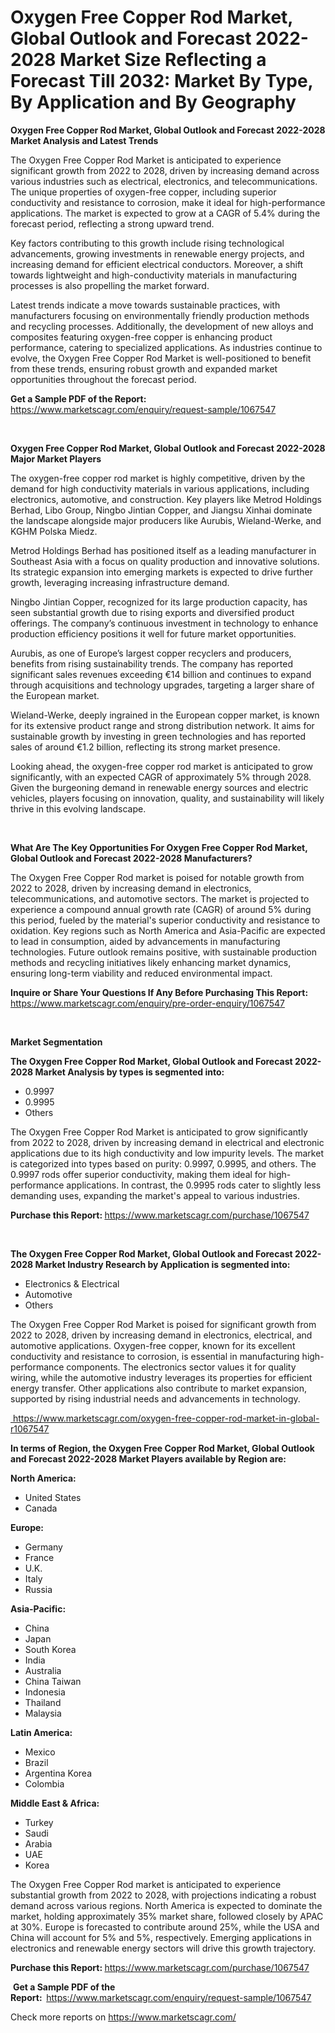 <p><h1>Oxygen Free Copper Rod Market, Global Outlook and Forecast 2022-2028 Market Size Reflecting a Forecast Till 2032: Market By Type, By Application and By Geography</h1></p><p><strong>Oxygen Free Copper Rod Market, Global Outlook and Forecast 2022-2028 Market Analysis and Latest Trends</strong></p>
<p><p>The Oxygen Free Copper Rod Market is anticipated to experience significant growth from 2022 to 2028, driven by increasing demand across various industries such as electrical, electronics, and telecommunications. The unique properties of oxygen-free copper, including superior conductivity and resistance to corrosion, make it ideal for high-performance applications. The market is expected to grow at a CAGR of 5.4% during the forecast period, reflecting a strong upward trend.</p><p>Key factors contributing to this growth include rising technological advancements, growing investments in renewable energy projects, and increasing demand for efficient electrical conductors. Moreover, a shift towards lightweight and high-conductivity materials in manufacturing processes is also propelling the market forward. </p><p>Latest trends indicate a move towards sustainable practices, with manufacturers focusing on environmentally friendly production methods and recycling processes. Additionally, the development of new alloys and composites featuring oxygen-free copper is enhancing product performance, catering to specialized applications. As industries continue to evolve, the Oxygen Free Copper Rod Market is well-positioned to benefit from these trends, ensuring robust growth and expanded market opportunities throughout the forecast period.</p></p>
<p><strong>Get a Sample PDF of the Report:&nbsp;</strong> <a href="https://www.marketscagr.com/enquiry/request-sample/1067547?utm_campaign=2452&utm_medium=2&utm_source=Github&utm_content=ia&utm_term=21032025&utm_id=oxygen-free-copper-rod-market-global-outlook-and-forecast-2022-2028">https://www.marketscagr.com/enquiry/request-sample/1067547</a></p>
<p>&nbsp;</p>
<p><strong>Oxygen Free Copper Rod Market, Global Outlook and Forecast 2022-2028 Major Market Players</strong></p>
<p><p>The oxygen-free copper rod market is highly competitive, driven by the demand for high conductivity materials in various applications, including electronics, automotive, and construction. Key players like Metrod Holdings Berhad, Libo Group, Ningbo Jintian Copper, and Jiangsu Xinhai dominate the landscape alongside major producers like Aurubis, Wieland-Werke, and KGHM Polska Miedz.</p><p>Metrod Holdings Berhad has positioned itself as a leading manufacturer in Southeast Asia with a focus on quality production and innovative solutions. Its strategic expansion into emerging markets is expected to drive further growth, leveraging increasing infrastructure demand.</p><p>Ningbo Jintian Copper, recognized for its large production capacity, has seen substantial growth due to rising exports and diversified product offerings. The company’s continuous investment in technology to enhance production efficiency positions it well for future market opportunities.</p><p>Aurubis, as one of Europe’s largest copper recyclers and producers, benefits from rising sustainability trends. The company has reported significant sales revenues exceeding €14 billion and continues to expand through acquisitions and technology upgrades, targeting a larger share of the European market.</p><p>Wieland-Werke, deeply ingrained in the European copper market, is known for its extensive product range and strong distribution network. It aims for sustainable growth by investing in green technologies and has reported sales of around €1.2 billion, reflecting its strong market presence.</p><p>Looking ahead, the oxygen-free copper rod market is anticipated to grow significantly, with an expected CAGR of approximately 5% through 2028. Given the burgeoning demand in renewable energy sources and electric vehicles, players focusing on innovation, quality, and sustainability will likely thrive in this evolving landscape.</p></p>
<p>&nbsp;</p>
<p><strong>What Are The Key Opportunities For Oxygen Free Copper Rod Market, Global Outlook and Forecast 2022-2028 Manufacturers?</strong></p>
<p><p>The Oxygen Free Copper Rod market is poised for notable growth from 2022 to 2028, driven by increasing demand in electronics, telecommunications, and automotive sectors. The market is projected to experience a compound annual growth rate (CAGR) of around 5% during this period, fueled by the material's superior conductivity and resistance to oxidation. Key regions such as North America and Asia-Pacific are expected to lead in consumption, aided by advancements in manufacturing technologies. Future outlook remains positive, with sustainable production methods and recycling initiatives likely enhancing market dynamics, ensuring long-term viability and reduced environmental impact.</p></p>
<p><strong>Inquire or Share Your Questions If Any Before Purchasing This Report:</strong> <a href="https://www.marketscagr.com/enquiry/pre-order-enquiry/1067547?utm_campaign=2452&utm_medium=2&utm_source=Github&utm_content=ia&utm_term=21032025&utm_id=oxygen-free-copper-rod-market-global-outlook-and-forecast-2022-2028">https://www.marketscagr.com/enquiry/pre-order-enquiry/1067547</a></p>
<p>&nbsp;</p>
<p><strong>Market Segmentation</strong></p>
<p><strong>The Oxygen Free Copper Rod Market, Global Outlook and Forecast 2022-2028 Market Analysis by types is segmented into:</strong></p>
<p><ul><li>0.9997</li><li>0.9995</li><li>Others</li></ul></p>
<p><p>The Oxygen Free Copper Rod Market is anticipated to grow significantly from 2022 to 2028, driven by increasing demand in electrical and electronic applications due to its high conductivity and low impurity levels. The market is categorized into types based on purity: 0.9997, 0.9995, and others. The 0.9997 rods offer superior conductivity, making them ideal for high-performance applications. In contrast, the 0.9995 rods cater to slightly less demanding uses, expanding the market's appeal to various industries.</p></p>
<p><strong>Purchase this Report:&nbsp;</strong><a href="https://www.marketscagr.com/purchase/1067547?utm_campaign=2452&utm_medium=2&utm_source=Github&utm_content=ia&utm_term=21032025&utm_id=oxygen-free-copper-rod-market-global-outlook-and-forecast-2022-2028">https://www.marketscagr.com/purchase/1067547</a></p>
<p>&nbsp;</p>
<p><strong>The Oxygen Free Copper Rod Market, Global Outlook and Forecast 2022-2028 Market Industry Research by Application is segmented into:</strong></p>
<p><ul><li>Electronics & Electrical</li><li>Automotive</li><li>Others</li></ul></p>
<p><p>The Oxygen Free Copper Rod Market is poised for significant growth from 2022 to 2028, driven by increasing demand in electronics, electrical, and automotive applications. Oxygen-free copper, known for its excellent conductivity and resistance to corrosion, is essential in manufacturing high-performance components. The electronics sector values it for quality wiring, while the automotive industry leverages its properties for efficient energy transfer. Other applications also contribute to market expansion, supported by rising industrial needs and advancements in technology.</p></p>
<p><a href="https://www.marketscagr.com/oxygen-free-copper-rod-market-in-global-r1067547?utm_campaign=2452&utm_medium=2&utm_source=Github&utm_content=ia&utm_term=21032025&utm_id=oxygen-free-copper-rod-market-global-outlook-and-forecast-2022-2028">&nbsp;https://www.marketscagr.com/oxygen-free-copper-rod-market-in-global-r1067547</a></p>
<p><strong>In terms of Region, the Oxygen Free Copper Rod Market, Global Outlook and Forecast 2022-2028 Market Players available by Region are:</strong></p>
<p>
    <p> <strong> North America: </strong>
        <ul>
            <li>United States</li>
            <li>Canada</li>
        </ul>
        </p> 
    <p> <strong> Europe: </strong>
        <ul>
            <li>Germany</li>
            <li>France</li>
            <li>U.K.</li>
            <li>Italy</li>
            <li>Russia</li>
        </ul>
        </p> 
    <p> <strong> Asia-Pacific: </strong>
        <ul>
            <li>China</li>
            <li>Japan</li>
            <li>South Korea</li>
            <li>India</li>
            <li>Australia</li>
            <li>China Taiwan</li>
            <li>Indonesia</li>
            <li>Thailand</li>
            <li>Malaysia</li>
        </ul>
        </p> 
    <p> <strong> Latin America: </strong>
        <ul>
            <li>Mexico</li>
            <li>Brazil</li>
            <li>Argentina Korea</li>
            <li>Colombia</li>
        </ul>
        </p> 
    <p> <strong> Middle East & Africa: </strong>
        <ul>
            <li>Turkey</li>
            <li>Saudi</li>
            <li>Arabia</li>
            <li>UAE</li>
            <li>Korea</li>
        </ul>
    </p>
    </p>
<p><p>The Oxygen Free Copper Rod market is anticipated to experience substantial growth from 2022 to 2028, with projections indicating a robust demand across various regions. North America is expected to dominate the market, holding approximately 35% market share, followed closely by APAC at 30%. Europe is forecasted to contribute around 25%, while the USA and China will account for 5% and 5%, respectively. Emerging applications in electronics and renewable energy sectors will drive this growth trajectory.</p></p>
<p><strong>Purchase this Report: </strong><a href="https://www.marketscagr.com/purchase/1067547?utm_campaign=2452&utm_medium=2&utm_source=Github&utm_content=ia&utm_term=21032025&utm_id=oxygen-free-copper-rod-market-global-outlook-and-forecast-2022-2028">https://www.marketscagr.com/purchase/1067547</a></p>
<p>&nbsp;<strong>Get a Sample PDF of the Report:&nbsp;&nbsp;</strong><a href="https://www.marketscagr.com/enquiry/request-sample/1067547?utm_campaign=2452&utm_medium=2&utm_source=Github&utm_content=ia&utm_term=21032025&utm_id=oxygen-free-copper-rod-market-global-outlook-and-forecast-2022-2028">https://www.marketscagr.com/enquiry/request-sample/1067547</a></p>
<p><strong></strong></p>
<p>Check more reports on <a href="https://www.marketscagr.com/?utm_campaign=2452&utm_medium=2&utm_source=Github&utm_content=ia&utm_term=21032025&utm_id=oxygen-free-copper-rod-market-global-outlook-and-forecast-2022-2028">https://www.marketscagr.com/</a></p>